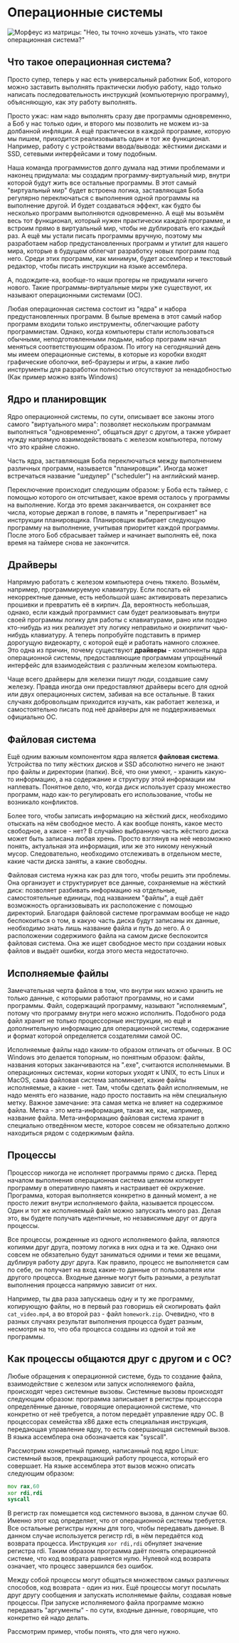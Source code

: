 # Операционные системы

![Морфеус из матрицы: "Нео, ты точно хочешь узнать, что такое операционная система?"](/artwork/cs-101/operating-system.jpg)

## Что такое операционная система?
Просто супер, теперь у нас есть универсальный работник Боб, которого можно заставить
выполнять практически любую работу, надо только написать последовательность инструкций
(компьютерную программу), объясняющую, как эту работу выполнять.

Просто ужас: нам надо выполнять сразу две программы одновременно, а Боб у нас только
один, и второго мы позволить не можем из-за долбанной инфляции. А ещё практически в каждой
программе, которую мы пишем, приходится реализовывать один и тот же функционал. Например,
работу с устройствами ввода/вывода: жёсткими дисками и SSD, сетевыми интерфейсами
и тому подобным.

Наша команда программистов долго думала над этими проблемами и наконец придумала: мы создадим
программу-виртуальный мир, внутри которой будут жить все остальные программы. В этот
самый "виртуальный мир" будет встроена логика, заставляющая Боба регулярно переключаться
с выполнения одной программы на выполнение другой. И будет создаваться эффект, как будто
бы несколько программ выполняются одновременно. А ещё мы возьмём весь тот функционал, который
нужен практически каждой программе, и встроим прямо в виртуальный мир, чтобы не дублировать
его каждый раз. А ещё мы устали писать программы вручную, поэтому мы разработаем
набор предустановленных программ и утилит для нашего мира, которые в будущем облегчат
разработку новых программ под него. Среди этих программ, как минимум, будет
ассемблер и текстовый редактор, чтобы писать инструкции на языке ассемблера.

А, подождите-ка, вообще-то наши прогеры не придумали ничего нового. Такие
программы-виртуальные миры уже существуют, их называют операционными системами (ОС).

Любая операционная система состоит из "ядра" и набора предустановленных программ. В былые времена
в этот самый набор программ входили только инструменты, облегчающие
работу программистам. Однако, когда компьютеры стали использоваться обычными, неподготовленными
людьми, набор программ начал меняться соответствующим образом. По итогу на сегодняшний день мы
имеем операционные системы, в которые из коробки входят графические оболочки, веб-браузеры и игры,
а какие либо инструменты для разработки полностью отсутствуют за ненадобностью (Как пример
можно взять Windows)

## Ядро и планировщик
Ядро операционной системы, по сути, описывает все законы этого самого "виртуального мира":
позволяет нескольким программам выполняться "одновременно", общаться друг с другом, а также
убирает нужду напрямую взаимодействовать с железом компьютера, потому что это крайне сложно. 

Часть ядра, заставляющая Боба переключаться между выполнением различных программ, называется
"планировщик". Иногда может встречаться название "шедулер" ("scheduler") на английский манер. 

Переключение происходит следующим образом: у Боба есть таймер, с помощью которого
он отсчитывает, какое время осталось у программы на выполнение. Когда это время заканчивается,
он сохраняет все числа, которые держал в голове, в память и "перепрыгивает" на инструкции
планировщика. Планировщик выбирает следующую программу на выполнение, учитывая приоритет
каждой программы. После этого Боб сбрасывает таймер и начинает выполнять её, пока время на
таймере снова не закончится.

## Драйверы
<!-- Под перепись: это абсолютно неправильно -->
Напрямую работать с железом компьютера очень тяжело. Возьмём, например, программируемую
клавиатуру. Если послать ей некорректные данные, есть небольшой шанс активировать
перезапись прошивки и превратить её в кирпич. Да, вероятность небольшая, однако,
если каждый программист сам будет реализовывать внутри своей программы логику для
работы с клавиатурами, рано или поздно кто-нибудь из них реализует эту логику неправильно
и окирпичит чью-нибудь клавиатуру. А теперь попробуйте подставить в пример дорогущую
видеокарту, с которой ещё и работать намного сложнее. Это одна из причин,
почему существуют **драйверы** - компоненты ядра операционной системы, предоставляющие
программам упрощённый интерфейс для взаимодействия с различным железом компьютера. 

Чаще всего драйверы для железки пишут люди, создавшие саму железку. Правда иногда они
предоставляют драйверы всего для одной или двух операционных систем, забивая
на все остальные. В таких случаях добровольцам приходится изучать, как работает железка,
и самостоятельно писать под неё драйверы для не поддерживаемых официально ОС.

## Файловая система
Ещё одним важным компонентом ядра является **файловая система**. Устройства по типу
жёстких дисков и SSD абсолютно ничего не знают про файлы и директории (папки).
Всё, что они умеют, - хранить какую-то информацию, а на содержание и структуру этой
информации им наплевать. Понятное дело, что, когда диск использует сразу множество
программ, надо как-то регулировать его использование, чтобы не возникало конфликтов.

Более того, чтобы записать информацию на жёсткий диск, необходимо отыскать на нём свободное
место. А как вообще понять, какое место свободное, а какое - нет? В случайно выбранную
часть жёсткого диска может быть записана любая хрень. Просто взглянув на неё невозможно
понять, актуальная эта информация, или же это никому ненужный мусор.
Следовательно, необходимо отслеживать в отдельном месте, какие части диска заняты,
а какие свободны.

Файловая система нужна как раз для того, чтобы решить эти проблемы. Она организует
и структурирует все данные, сохраняемые на жёсткий диск: позволяет разбивать информацию на
отдельные, самостоятельные единицы, под названием "файлы", а ещё даёт возможность организовывать
их расположение с помощью директорий. Благодаря файловой системе программам вообще
не надо беспокоиться о том, в какую часть диска будут записаны их данные, необходимо знать
лишь название файла и путь до него. А о расположении содержимого файла на самом диске
беспокоится файловая система. Она же ищет свободное место при создании новых файлов
и выдаёт ошибки, когда этого места недостаточно.

## Исполняемые файлы
Замечательная черта файлов в том, что внутри них можно хранить не только данные, с которыми
работают программы, но и сами программы. Файл, содержащий программу, называют
"исполняемым", потому что программу внутри него можно исполнить. Подобного рода файл хранит
не только процессорные инструкции, но ещё и дополнительную информацию для операционной системы,
содержание и формат которой определяется создателями самой ОС. 

Исполняемые файлы надо каким-то образом отличать от обычных. В ОС Windows это делается
топорным, но понятным образом: файлы, названия которых заканчиваются на ".exe", считаются исполняемыми.
В операционных системах, корни которых уходят к UNIX, то есть Linux и MacOS, сама файловая
система запоминает, какие файлы исполняемые, а какие - нет. Там, чтобы сделать файл
исполняемым, не надо менять его название, надо просто поставить на нём специальную метку.
Важное замечание: эта самая метка не влияет на содержимое файла. Метка - это мета-информация,
такая же, как, например, название файла. Мета-информацию файловая система хранит в
специально отведённом месте, которое совсем не обязательно должно находиться рядом с
содержимым файла.

## Процессы
Процессор никогда не исполняет программы прямо с диска. Перед началом выполнения операционная
система целиком копирует программу в оперативную память и настраивает её окружение. Программа,
которая выполняется конкретно в данный момент, а не просто лежит внутри исполняемого файла, называется процессом. 
Один и тот же исполняемый файл можно запускать много раз. Делая это, вы будете получать идентичные,
но независимые друг от друга процессы.

Все процессы, рожденные из одного исполняемого файла, являются копиями друг друга,
поэтому логика в них одна и та же. Однако они совсем не обязательно будут заниматься одними и теми же вещами,
дублируя работу друг друга. Как правило, процесс не выполняется сам по себе, он получает на вход какие-то
данные от пользователя или другого процесса. Входные данные могут быть разными, а результат выполнения
процесса напрямую зависит от них.

Например, ты два раза запускаешь одну и ту же программу, копирующую файлы, но в первый раз
говоришь ей скопировать файл `cat_video.mp4`, а во второй раз - файл `homework.zip`.
Очевидно, что в разных случаях результат выполнения процесса будет разным, несмотря на то,
что оба процесса созданы из одной и той же программы.

## Как процессы общаются друг с другом и с ОС?
Любые обращения к операционной системе, будь то создание файла, взаимодействие с железом или запуск
исполняемого файла, происходят через системные вызовы. Системные вызовы происходят следующим образом:
программа записывает в регистры процессора определённые данные, говорящие операционной системе, что
конкретно от неё требуется, а потом передаёт управление ядру ОС. В процессорах семейства x86 даже
есть специальная инструкция, передающая управление ядру, то есть совершающая системный
вызов. В языка ассемблера она обозначается как "syscall".

Рассмотрим конкретный пример, написанный под ядро Linux: системный вызов, прекращающий работу процесса,
который его совершает. На языке ассемблера этот вызов можно описать следующим образом:

```asm
mov rax,60
xor rdi,rdi
syscall
```

В регистр rax помещается код системного вызова, в данном случае 60. Именно этот код определяет,
что от операционной системы требуется. Все остальные регистры нужны для того, чтобы передавать данные.
В данном случае используется регистр rdi, в нём передаётся код возврата процесса. Инструкция `xor rdi,rdi`
обнуляет значение регистра rdi. Таким образом программа даёт понять операционной системе, что код
возврата равняется нулю. Нулевой код возврата означает, что процесс завершился без ошибок. 

Между собой процессы могут общаться множеством самых различных способов, код возврата - один из них.
Ещё процессы могут посылать друг другу сообщения и запускать исполняемые файлы, создавая новые
процессы. При запуске исполняемого файла программе можно передавать "аргументы" - по сути, входные
данные, говорящие, что конкретно ей надо делать.

Рассмотрим пример, чтобы понять, что для чего нужно. <!-- TODO: пример -->

